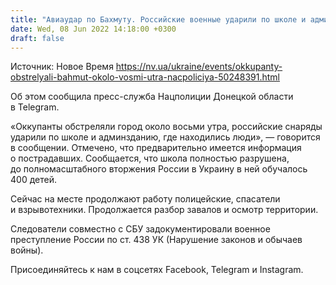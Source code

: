 ```yaml
---
title: "Авиаудар по Бахмуту. Российские военные ударили по школе и админзданию, где находились люди — видео последствий"
date: Wed, 08 Jun 2022 14:18:00 +0300
draft: false
---
```

Источник: Новое Время https://nv.ua/ukraine/events/okkupanty-obstrelyali-bahmut-okolo-vosmi-utra-nacpoliciya-50248391.html


Об этом сообщила пресс-служба Нацполиции Донецкой области в Telegram.

«Оккупанты обстреляли город около восьми утра, российские снаряды ударили по школе и админзданию, где находились люди», — говорится в сообщении. Отмечено, что предварительно имеется информация о пострадавших. Сообщается, что школа полностью разрушена, до полномасштабного вторжения России в Украину в ней обучалось 400 детей.

Сейчас на месте продолжают работу полицейские, спасатели и взрывотехники. Продолжается разбор завалов и осмотр территории.

Следователи совместно с СБУ задокументировали военное преступление России по ст. 438 УК (Нарушение законов и обычаев войны).

Присоединяйтесь к нам в соцсетях Facebook, Telegram и Instagram.
